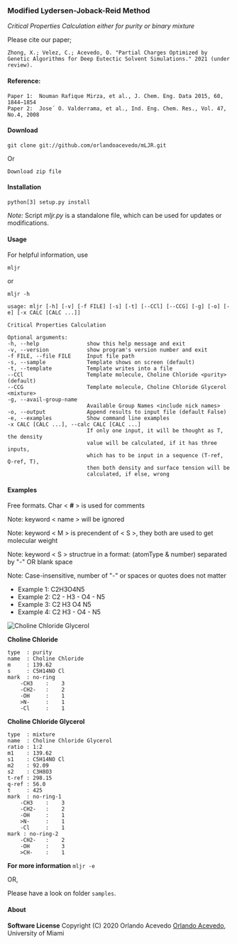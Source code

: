 ### Modified Lydersen-Joback-Reid Method

*Critical Properties Calculation either for purity or binary mixture*

Please cite our paper;

    Zhong, X.; Velez, C.; Acevedo, O. "Partial Charges Optimized by Genetic Algorithms for Deep Eutectic Solvent Simulations." 2021 (under review).


#### Reference:
    Paper 1:  Nouman Rafique Mirza, et al., J. Chem. Eng. Data 2015, 60, 1844−1854
    Paper 2:  Jose´ O. Valderrama, et al., Ind. Eng. Chem. Res., Vol. 47, No.4, 2008


#### Download
```
git clone git://github.com/orlandoacevedo/mLJR.git
```
Or
```
Download zip file
```


#### Installation
```
python[3] setup.py install
```

*Note:* Script *mljr.py* is a standalone file, which can be used for updates or modifications.


#### Usage
For helpful information, use
```
mljr
```
or
```
mljr -h
```

```
usage: mljr [-h] [-v] [-f FILE] [-s] [-t] [--CCl] [--CCG] [-g] [-o] [-e] [-x CALC [CALC ...]]

Critical Properties Calculation

Optional arguments:
-h, --help               show this help message and exit
-v, --version            show program's version number and exit
-f FILE, --file FILE     Input file path
-s, --sample             Template shows on screen (default)
-t, --template           Template writes into a file
--CCl                    Template molecule, Choline Chloride <purity> (default)
--CCG                    Template molecule, Choline Chloride Glycerol <mixture>
-g, --avail-group-name
                         Available Group Names <include nick names>
-o, --output             Append results to input file (default False)
-e, --examples           Show command line examples
-x CALC [CALC ...], --calc CALC [CALC ...]
                         If only one input, it will be thought as T, the density
                         value will be calculated, if it has three inputs,
                         which has to be input in a sequence (T-ref, Q-ref, T),
                         then both density and surface tension will be
                         calculated, if else, wrong
```


#### Examples
Free formats. Char < **#** > is used for comments

Note: keyword < name > will be ignored

Note: keyword < M > is precendent of < S >, they both are used to get molecular weight

Note: keyword < S > structrue in a format: (atomType & number) separated by "-" OR blank space 

Note: Case-insensitive, number of "-" or spaces or quotes does not matter

-    Example 1:   C2H3O4N5
-    Example 2:   C2 - H3 - O4 - N5
-    Example 3:   C2   H3   O4   N5
-    Example 4:   C2   H3 - O4 - N5



![Choline Chloride Glycerol](images/CCG.png)


**Choline Chloride** 

```
type  : purity
name  : Choline Chloride
m     : 139.62
s     : C5H14NO Cl
mark  : no-ring
    -CH3    :    3
    -CH2-   :    2
    -OH     :    1
    >N-     :    1
    -Cl     :    1
```


**Choline Chloride Glycerol**
```
type  : mixture
name  : Choline Chloride Glycerol
ratio : 1:2
m1    : 139.62
s1    : C5H14NO Cl
m2    : 92.09
s2    : C3H8O3
t-ref : 298.15
q-ref : 56.0
t     : 425
mark  : no-ring-1
    -CH3    :    3
    -CH2-   :    2
    -OH     :    1
    >N-     :    1
    -Cl     :    1
mark : no-ring-2
    -CH2-   :    2
    -OH     :    3
    >CH-    :    1
```


**For more information**
```mljr -e```


OR,

Please have a look on folder `samples`.


#### About

**Software License**
Copyright (C) 2020  Orlando Acevedo
[Orlando Acevedo](http://www.acevedoresearch.com), University of Miami
